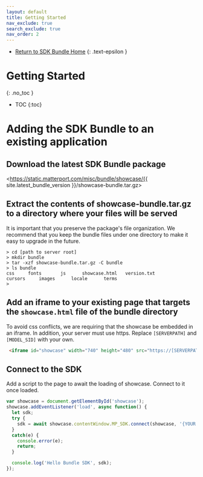 ```yaml
---
layout: default
title: Getting Started
nav_exclude: true
search_exclude: true
nav_order: 2
---
```


- [Return to SDK Bundle Home](../main)
{: .text-epsilon }

# Getting Started
{: .no_toc }

- TOC
{:toc}

# Adding the SDK Bundle to an existing application
## Download the latest SDK Bundle package
<https://static.matterport.com/misc/bundle/showcase/{{ site.latest_bundle_version }}/showcase-bundle.tar.gz>
## Extract the contents of showcase-bundle.tar.gz to a directory where your files will be served
It is important that you preserve the package's file organization.  We recommend that you keep the bundle files under one directory to make it easy to upgrade in the future. <br>
```shell
> cd [path to server root]
> mkdir bundle
> tar -xzf showcase-bundle.tar.gz -C bundle
> ls bundle
css		fonts		js		showcase.html	version.txt
cursors		images		locale		terms
>
```

## Add an iframe to your existing page that targets the `showcase.html` file of the bundle directory
To avoid css conflicts, we are requiring that the showcase be embedded in an iframe. In addition, your server must use https. Replace `[SERVERPATH]` and `[MODEL_SID]` with your own.

``` html
 <iframe id="showcase" width="740" height="480" src="https://[SERVERPATH]/bundle/showcase.html?m=[MODEL_SID]" frameborder=”0” allowfullscreen allow="vr"'></iframe>
```

## Connect to the SDK
Add a script to the page to await the loading of showcase. Connect to it once loaded.

```javascript
var showcase = document.getElementById('showcase');
showcase.addEventListener('load', async function() {
  let sdk;
  try {
    sdk = await showcase.contentWindow.MP_SDK.connect(showcase, '{YOUR SDK KEY}', '3.2');
  }
  catch(e) {
    console.error(e);
    return;
  }

  console.log('Hello Bundle SDK', sdk);
});
```
